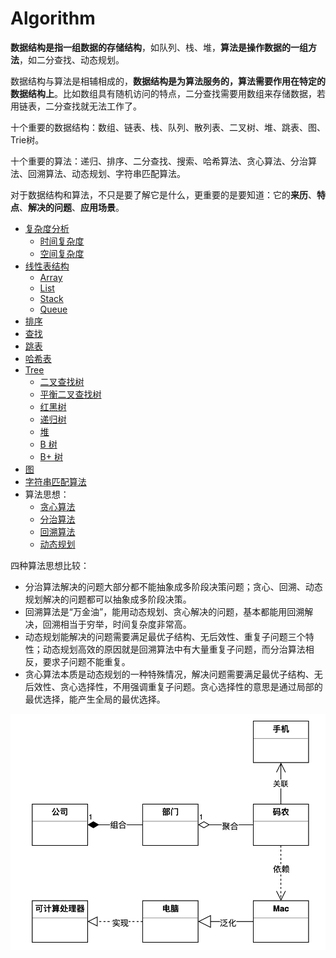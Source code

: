 # Algorithm

**数据结构是指一组数据的存储结构**，如队列、栈、堆，**算法是操作数据的一组方法**，如二分查找、动态规划。

数据结构与算法是相辅相成的，**数据结构是为算法服务的，算法需要作用在特定的数据结构上**。比如数组具有随机访问的特点，二分查找需要用数组来存储数据，若用链表，二分查找就无法工作了。

十个重要的数据结构：数组、链表、栈、队列、散列表、二叉树、堆、跳表、图、Trie树。

十个重要的算法：递归、排序、二分查找、搜索、哈希算法、贪心算法、分治算法、回溯算法、动态规划、字符串匹配算法。

对于数据结构和算法，不只是要了解它是什么，更重要的是要知道：它的**来历**、**特点**、**解决的问题**、**应用场景**。

* [复杂度分析](complexity.md)
  * [时间复杂度](complexity.md#shi-jian-fu-za-du)
  * [空间复杂度](complexity.md#kong-jian-fu-za-du)
* [线性表结构](list.md)
  * [Array](list.md#array)
  * [List](list.md#list)
  * [Stack](list.md#stack)
  * [Queue](list.md#queue)
* [排序](sort.md)
* [查找](search.md)
* [跳表](skip-list.md)
* [哈希表](hash-table.md)
* [Tree](tree.md)
  * [二叉查找树](tree.md#er-cha-cha-zhao-shu)
  * [平衡二叉查找树](tree.md#ping-heng-er-cha-cha-zhao-shu)
  * [红黑树](tree.md#hong-hei-shu)
  * [递归树](tree.md#di-gui-shu)
  * [堆](tree.md#dui)
  * [B 树](tree.md#b-shu)
  * [B+ 树](tree.md#b-shu-1)
* [图](graph.md)
* [字符串匹配算法](string-matching.md)
* 算法思想：
  * [贪心算法](greedy-algorithm.md)
  * [分治算法](divide-and-conquer.md)
  * [回溯算法](back-tracking.md)
  * [动态规划](dynamic-programming.md)

四种算法思想比较：

* 分治算法解决的问题大部分都不能抽象成多阶段决策问题；贪心、回溯、动态规划解决的问题都可以抽象成多阶段决策。
* 回溯算法是“万金油”，能用动态规划、贪心解决的问题，基本都能用回溯解决，回溯相当于穷举，时间复杂度非常高。
* 动态规划能解决的问题需要满足最优子结构、无后效性、重复子问题三个特性；动态规划高效的原因就是回溯算法中有大量重复子问题，而分治算法相反，要求子问题不能重复。
* 贪心算法本质是动态规划的一种特殊情况，解决问题需要满足最优子结构、无后效性、贪心选择性，不用强调重复子问题。贪心选择性的意思是通过局部的最优选择，能产生全局的最优选择。



![](../../.gitbook/assets/image%20%28225%29.png)

